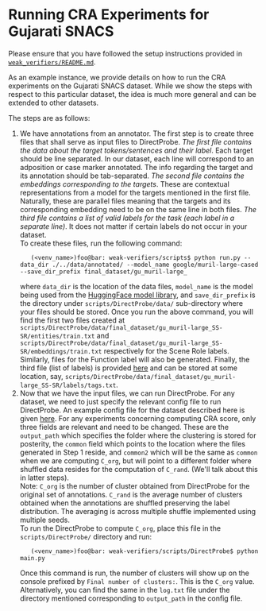 # Running CRA Experiments for Gujarati SNACS

Please ensure that you have followed the setup instructions provided in [`weak_verifiers/README.md`](https://github.com/utahnlp/weak-verifiers/blob/main/README.md).

As an example instance, we provide details on how to run the CRA experiments on the Gujarati SNACS dataset. While we show the steps with respect to this particular dataset, the idea is much more general and can be extended to other datasets. 

The steps are as follows:
1. We have annotations from an annotator. The first step is to create three files that shall serve as input files to DirectProbe. <i>The first file contains the data about the target tokens/sentences and their label</i>. Each target should be line separated. In our dataset, each line will correspond to an adposition or case marker annotated. The info regarding the target and its annotation should be tab-separated. <i>The second file contains the embeddings corresponding to the targets</i>. These are contextual representations from a model for the targets mentioned in the first file. Naturally, these are parallel files meaning that the targets and its corresponding embedding need to be on the same line in both files.  <i>The third file contains a list of valid labels for the task (each label in a separate line)</i>. It does not matter if certain labels do not occur in your dataset.<br>
    To create these files, run the following command:
    ```console
       (<venv_name>)foo@bar: weak-verifiers/scripts$ python run.py --data_dir ./../data/annotated/ --model_name google/muril-large-cased --save_dir_prefix final_dataset/gu_muril-large_
    ```
    where `data_dir` is the location of the data files, `model_name` is the model being used from the [HuggingFace model library](https://huggingface.co/models), and `save_dir_prefix` is the directory under `scripts/DirectProbe/data/` sub-directory where your files should be stored.
   Once you run the above command, you will find the first two files created at `scripts/DirectProbe/data/final_dataset/gu_muril-large_SS-SR/entities/train.txt` and `scripts/DirectProbe/data/final_dataset/gu_muril-large_SS-SR/embeddings/train.txt` respectively for the Scene Role labels. Similarly, files for the Function label will also be generated. Finally, the third file (list of labels) is provided [here](https://github.com/utahnlp/weak-verifiers/blob/main/scripts/misc/tags.txt) and can be stored at some location, say, `scripts/DirectProbe/data/final_dataset/gu_muril-large_SS-SR/labels/tags.txt`.
2. Now that we have the input files, we can run DirectProbe. For any dataset, we need to just specify the relevant config file to run DirectProbe. An example config file for the dataset described here is given [here](https://github.com/utahnlp/weak-verifiers/blob/main/scripts/misc/config.ini). For any experiments concerning computing CRA score, only three fields are relevant and need to be changed. These are the `output_path` which specifies the folder where the clustering is stored for posterity, the `common` field which points to the location where the files generated in Step 1 reside, and `common2` which will be the same as `common` when we are computing `C_org`, but will point to a different folder where shuffled data resides for the computation of `C_rand`. (We'll talk about this in latter steps).<br> Note: `C_org` is the number of cluster obtained from DirectProbe for the original set of annotations. `C_rand` is the average number of clusters obtained when the annotations are shuffled preserving the label distribution. The averaging is across multiple shuffle implemented using multiple seeds. 
<br>To run the DirectProbe to compute `C_org`, place this file in the `scripts/DirectProbe/` directory and run:
    ```console
       (<venv_name>)foo@bar: weak-verifiers/scripts/DirectProbe$ python main.py
    ```
    Once this command is run, the number of clusters will show up on the console prefixed by `Final number of clusters:`. This is the `C_org` value. Alternatively, you can find the same in the `log.txt` file under the directory mentioned corresponding to `output_path` in the config file. 
